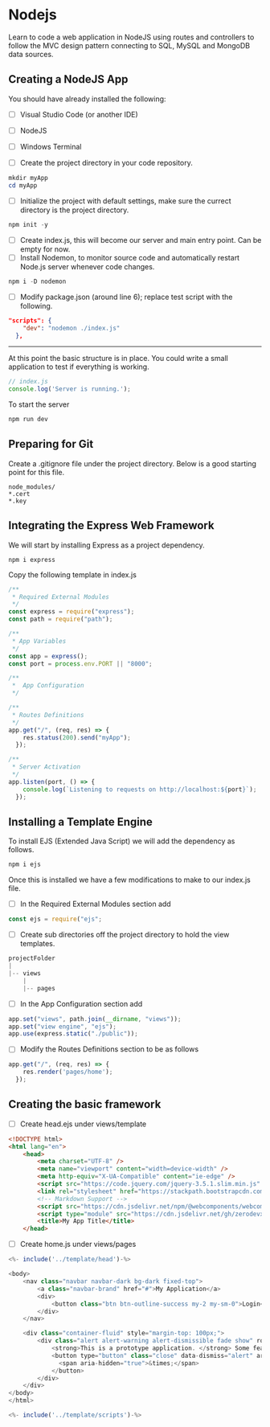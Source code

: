 # Nodejs
Learn to code a web application in NodeJS using routes and controllers to follow the MVC design pattern connecting to SQL, MySQL and MongoDB data sources.

## Creating a NodeJS App
You should have already installed the following:
- [ ] Visual Studio Code (or another IDE)
- [ ] NodeJS
- [ ] Windows Terminal 

- [ ] Create the project directory in your code repository.
```powershell
mkdir myApp
cd myApp
```

- [ ] Initialize the project with default settings, make sure the currect directory is the project directory.
```powershell
npm init -y
```
- [ ] Create index.js, this will become our server and main entry point.  Can be empty for now. 
- [ ] Install Nodemon, to monitor source code and automatically restart Node.js server whenever code changes.  
```powershell
npm i -D nodemon
```
- [ ] Modify package.json (around line 6); replace test script with the following.
```json
"scripts": {
    "dev": "nodemon ./index.js"
  },
```
---
At this point the basic structure is in place.  You could write a small application to test if everything is working. 
```js
// index.js
console.log('Server is running.');
```

To start the server
```powershell
npm run dev
```

## Preparing for Git
Create a .gitignore file under the project directory.  Below is a good starting point for this file.

```
node_modules/
*.cert
*.key 
```

## Integrating the Express Web Framework
We will start by installing Express as a project dependency.  

```powerscript
npm i express
```
Copy the following template in index.js
```js
/**
 * Required External Modules
 */
const express = require("express");
const path = require("path");

/**
 * App Variables
 */
const app = express();
const port = process.env.PORT || "8000";

/**
 *  App Configuration
 */

/**
 * Routes Definitions
 */
app.get("/", (req, res) => {
    res.status(200).send("myApp");
  });

/**
 * Server Activation
 */
app.listen(port, () => {
    console.log(`Listening to requests on http://localhost:${port}`);
  });
```

## Installing a Template Engine
To install EJS (Extended Java Script) we will add the dependency as follows.

```powershell
npm i ejs
```

Once this is installed we have a few modifications to make to our index.js file.  

- [ ] In the Required External Modules section add
```js
const ejs = require("ejs";
```

- [ ] Create sub directories off the project directory to hold the view templates.
```powershell
projectFolder
|
|-- views
    |
    |-- pages
```

- [ ] In the App Configuration section add
```js
app.set("views", path.join(__dirname, "views"));
app.set("view engine", "ejs");
app.use(express.static("./public"));
```

- [ ] Modify the Routes Definitions section to be as follows
```js
app.get("/", (req, res) => {
    res.render('pages/home');
  });
```

## Creating the basic framework 

- [ ] Create head.ejs under views/template
```html
<!DOCTYPE html>
<html lang="en">
    <head>
        <meta charset="UTF-8" />
        <meta name="viewport" content="width=device-width" />
        <meta http-equiv="X-UA-Compatible" content="ie-edge" />
        <script src="https://code.jquery.com/jquery-3.5.1.slim.min.js" integrity="sha384-DfXdz2htPH0lsSSs5nCTpuj/zy4C+OGpamoFVy38MVBnE+IbbVYUew+OrCXaRkfj" crossorigin="anonymous"></script>
        <link rel="stylesheet" href="https://stackpath.bootstrapcdn.com/bootstrap/4.5.0/css/bootstrap.min.css" integrity="sha384-9aIt2nRpC12Uk9gS9baDl411NQApFmC26EwAOH8WgZl5MYYxFfc+NcPb1dKGj7Sk" crossorigin="anonymous">
        <!-- Markdown Support -->
        <script src="https://cdn.jsdelivr.net/npm/@webcomponents/webcomponentsjs@2/webcomponents-loader.min.js"></script>
        <script type="module" src="https://cdn.jsdelivr.net/gh/zerodevx/zero-md@1/src/zero-md.min.js"></script>
        <title>My App Title</title>
    </head>
```

- [ ] Create home.js under views/pages
```js
<%- include('../template/head')-%>

<body>
    <nav class="navbar navbar-dark bg-dark fixed-top">
        <a class="navbar-brand" href="#">My Application</a>
        <div>
            <button class="btn btn-outline-success my-2 my-sm-0">Login</button>
        </div>
    </nav>

    <div class="container-fluid" style="margin-top: 100px;">
        <div class="alert alert-warning alert-dismissible fade show" role="alert">
            <strong>This is a prototype application. </strong> Some features may not work properly, it is meant to provide an idea on the design of the production ready application.
            <button type="button" class="close" data-dismiss="alert" aria-label="Close">
              <span aria-hidden="true">&times;</span>
            </button>
        </div>
    </div>
</body>
</html>

<%- include('../template/scripts')-%>
```

